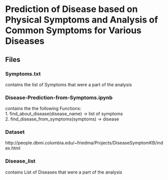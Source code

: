 <h1>Prediction of Disease based on Physical Symptoms and Analysis of Common Symptoms for Various Diseases </h1>

<h2>Files</h2>
<h3>Symptoms.txt</h3> contains the list of Symptoms that were a part of the analysis
<br>
<h3>Disease-Prediction-from-Symptoms.ipynb</h3> contains the the following Functions:
<br>
1. find_about_disease(disease_name) -> list of symptoms
<br>
2. find_disease_from_symptoms(symptoms) -> disease
<br>
<h3>
Dataset
</h3>
http://people.dbmi.columbia.edu/~friedma/Projects/DiseaseSymptomKB/index.html
<h3>
 Disease_list
  </h3>
  contains List of Diseases that were a part of the analysis
  

